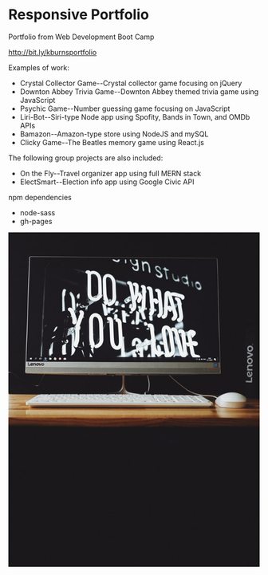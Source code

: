 # Responsive Portfolio

Portfolio from Web Development Boot Camp

http://bit.ly/kburnsportfolio

Examples of work:

- Crystal Collector Game--Crystal collector game focusing on jQuery
- Downton Abbey Trivia Game--Downton Abbey themed trivia game using JavaScript
- Psychic Game--Number guessing game focusing on JavaScript
- Liri-Bot--Siri-type Node app using Spofity, Bands in Town, and OMDb APIs
- Bamazon--Amazon-type store using NodeJS and mySQL
- Clicky Game--The Beatles memory game using React.js

The following group projects are also included:

- On the Fly--Travel organizer app using full MERN stack
- ElectSmart--Election info app using Google Civic API

npm dependencies

- node-sass
- gh-pages

![Image of computer](./public/img/dowhatyoulove_small.jpg)
